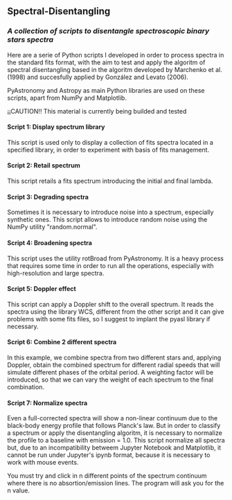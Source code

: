 ## Spectral-Disentangling

### _A collection of scripts to disentangle spectroscopic binary stars spectra_

Here are a serie of Python scripts I developed in order to process spectra in the standard fits format, with the aim to test and apply the algoritm of spectral disentangling based in the algoritm developed by Marchenko et al. (1998) and succesfully applied by González and Levato (2006). 

PyAstronomy and Astropy as main Python libraries are used on these scripts, apart from NumPy and Matplotlib.

¡¡CAUTION!! This material is currently being  builded and tested

#### Script 1: Display spectrum library

This script is used only to display a collection of fits spectra located in a specified library, in order to experiment with basis of fits management.

#### Script 2: Retail spectrum

This script retails a fits spectrum introducing the initial and final lambda.

#### Script 3: Degrading spectra

Sometimes it is necessary to introduce noise into a spectrum, especially synthetic ones. This script allows to introduce random noise using the NumPy utility "random.normal".

#### Script 4: Broadening spectra

This script uses the utility rotBroad from PyAstronomy. It is a heavy process that requires some time in order to run all the operations, especially with high-resolution and large spectra.

#### Script 5: Doppler effect

This script can apply a Doppler shift to the overall spectrum. It reads the spectra using the library WCS, different from the other script and it can give problems with some fits files, so I suggest to implant the pyasl library if necessary.

#### Script 6: Combine 2 different spectra

In this example, we combine spectra from two different stars and, applying Doppler, obtain the combined spectrum for different radial speeds that will simulate different phases of the orbital period. A weighting factor will be introduced, so that we can vary the weight of each spectrum to the final combination.

#### Script 7: Normalize spectra

Even a full-corrected spectra will show a non-linear continuum due to the black-body energy profile that follows Planck's law. But in order to classify a spectrum or apply the disentangling algoritm, it is necessary to normalize the profile to a baseline with emission = 1.0. This script normalize all spectra but, due to an incompatibility betweem Jupyter Notebook and Matplotlib, it cannot be run under Jupyter's ipynb format, because it is necessary to work with mouse events.

You must try and click in n different points of the spectrum continuum where there is no absortion/emission lines. The program will ask you for the n value.

